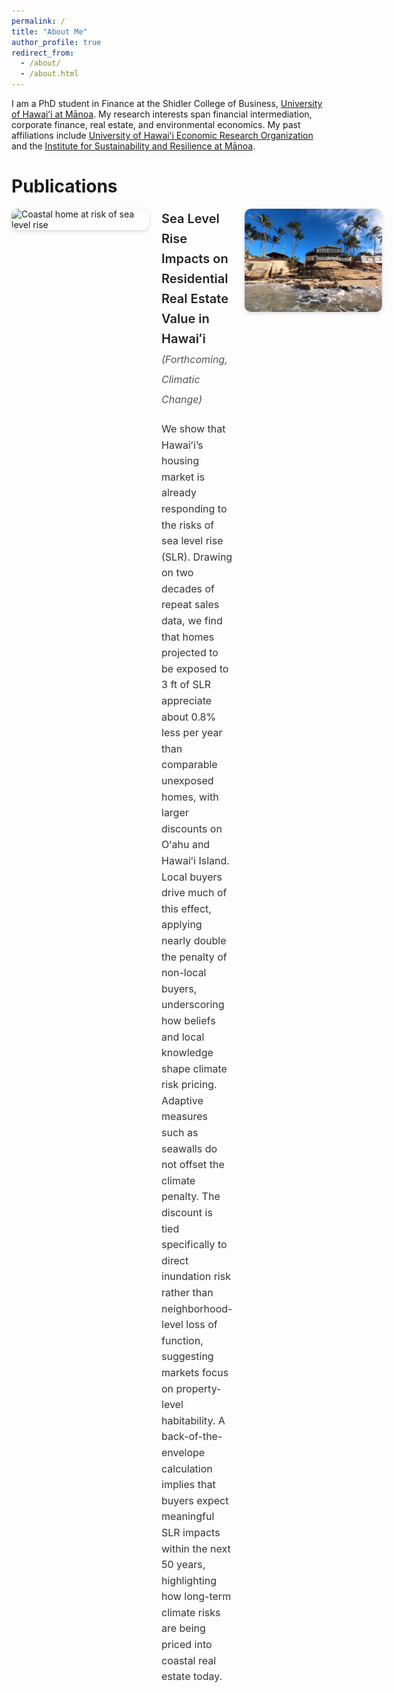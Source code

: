 ```yaml
---
permalink: /
title: "About Me"
author_profile: true
redirect_from: 
  - /about/
  - /about.html
---
```


I am a PhD student in Finance at the Shidler College of Business, [University of Hawaiʻi at Mānoa](https://manoa.hawaii.edu/). My research interests span financial intermediation, corporate finance, real estate, and environmental economics. My past affiliations include [University of Hawaiʻi Economic Research Organization](https://uhero.hawaii.edu/) and the [Institute for Sustainability and Resilience at Mānoa](https://manoa.hawaii.edu/isr/).



Publications
======


<div style="display: flex; align-items: flex-start; justify-content: space-between; gap: 20px; margin-bottom: 2em;">

  <!-- Left Image -->
  <div style="flex: 0 0 220px;">
    <img src="/assets/images/slr_home.jpg" alt="Coastal home at risk of sea level rise" style="width: 100%; height: auto; border-radius: 10px; box-shadow: 0 2px 6px rgba(0,0,0,0.15);">
  </div>

  <!-- Text Section -->
  <div style="flex: 1; line-height: 1.6; font-size: 1rem; color: #333;">
    <h3 style="margin-top: 0; font-size: 1.25rem; font-weight: 600; color: #222;">
      Sea Level Rise Impacts on Residential Real Estate Value in Hawaiʻi
      <em style="font-weight: 400; font-size: 1rem; color: #555;"> (Forthcoming, Climatic Change)</em>
    </h3>
    <p>
      We show that Hawaiʻi’s housing market is already responding to the risks of sea level rise (SLR). Drawing on two decades of repeat sales data, we find that homes projected to be exposed to 3 ft of SLR appreciate about 0.8% less per year than comparable unexposed homes, with larger discounts on Oʻahu and Hawaiʻi Island. Local buyers drive much of this effect, applying nearly double the penalty of non-local buyers, underscoring how beliefs and local knowledge shape climate risk pricing. Adaptive measures such as seawalls do not offset the climate penalty. The discount is tied specifically to direct inundation risk rather than neighborhood-level loss of function, suggesting markets focus on property-level habitability. A back-of-the-envelope calculation implies that buyers expect meaningful SLR impacts within the next 50 years, highlighting how long-term climate risks are being priced into coastal real estate today.
    </p>
  </div>

  <!-- Right Image -->
  <div style="flex: 0 0 220px;">
    <img src="https://raw.githubusercontent.com/talalkhan1999/talalkhan1999.github.io/master/images/SLR.jpg" 
         alt="Sea level rise figure from study" 
         style="width: 100%; height: auto; border-radius: 10px; box-shadow: 0 2px 6px rgba(0,0,0,0.15);">
  </div>

</div>



